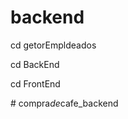 # backend
 cd getorEmpldeados


 cd BackEnd

  cd FrontEnd

#   c o m p r a _ d e _ c a f e _ b a c k e n d  
 